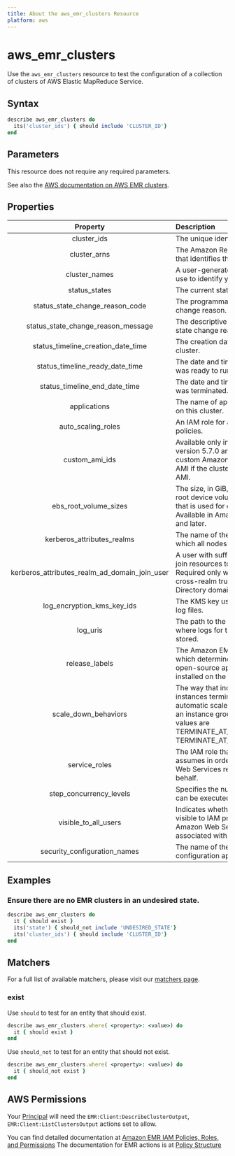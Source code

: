 ```yaml
---
title: About the aws_emr_clusters Resource
platform: aws
---
```


# aws_emr_clusters

Use the `aws_emr_clusters` resource to test the configuration of a collection of clusters of AWS Elastic MapReduce Service.

## Syntax

```ruby
describe aws_emr_clusters do
  its('cluster_ids') { should include 'CLUSTER_ID'}
end
```

## Parameters

This resource does not require any required parameters.

See also the [AWS documentation on AWS EMR clusters](https://docs.aws.amazon.com/AWSCloudFormation/latest/UserGuide/aws-resource-elasticmapreduce-cluster.html).

## Properties

| Property | Description | Field |
| :---: | :--- | :---: |
|cluster_ids                             | The unique identifier of the cluster. |cluster_id|
|cluster_arns                            | The Amazon Resource Name (ARN) that identifies the cluster. |cluster_arn|
|cluster_names                           | A user-generated string that you use to identify your cluster. |cluster_name|
|status_states                            | The current state of the cluster.|status(state)|
|status_state_change_reason_code         | The programmatic code for the state change reason.|status(state_change_reason(code))|
|status_state_change_reason_message      | The descriptive message for the state change reason.|status(state_change_reason(message))|
|status_timeline_creation_date_time      | The creation date and time of the cluster.|status(timeline(creation_date_time))|
|status_timeline_ready_date_time         | The date and time when the cluster was ready to run steps.|status(timeline(ready_date_time))|
|status_timeline_end_date_time           | The date and time when the cluster was terminated.|status(timeline(end_date_time))|
|applications                            | The name of applications installed on this cluster.|applications|
|auto_scaling_roles                       | An IAM role for automatic scaling policies.|auto_scaling_role|
|custom_ami_ids                           | Available only in Amazon EMR version 5.7.0 and later. The ID of a custom Amazon EBS-backed Linux AMI if the cluster uses a custom AMI.|custom_ami_id|
|ebs_root_volume_sizes                    | The size, in GiB, of the Amazon EBS root device volume of the Linux AMI that is used for each EC2 instance. Available in Amazon EMR version 4.x and later.|ebs_root_volume_size|
|kerberos_attributes_realms               | The name of the Kerberos realm to which all nodes in a cluster belong.|kerberos_attributes(realm)|
|kerberos_attributes_realm_ad_domain_join_user  | A user with sufficient privileges to join resources to the domain. Required only when establishing a cross-realm trust with an Active Directory domain.|kerberos_attributes(ad_domain_join_user)|
|log_encryption_kms_key_ids               | The KMS key used for encrypting log files.|log_encryption_kms_key_id|
|log_uris                                 | The path to the Amazon S3 location where logs for this cluster are stored.|log_uri|
|release_labels                           | The Amazon EMR release label, which determines the version of open-source application packages installed on the cluster.|release_label|
|scale_down_behaviors                     | The way that individual Amazon EC2 instances terminate when an automatic scale-in activity occurs or an instance group is resized. Valid values are TERMINATE_AT_INSTANCE_HOUR, TERMINATE_AT_TASK_COMPLETION |scale_down_behavior|
|service_roles                            | The IAM role that Amazon EMR assumes in order to access Amazon Web Services resources on your behalf.|service_role|
|step_concurrency_levels                  | Specifies the number of steps that can be executed concurrently.|step_concurrency_level|
|visible_to_all_users                    | Indicates whether the cluster is visible to IAM principals in the Amazon Web Services account associated with the cluster.|visible_to_all_users|
|security_configuration_names             | The name of the security configuration applied to the cluster.|security_configuration|

## Examples

### Ensure there are no EMR clusters in an undesired state.

```ruby
describe aws_emr_clusters do
  it { should exist }
  its('state') { should_not include 'UNDESIRED_STATE'}
  its('cluster_ids') { should include 'CLUSTER_ID'}
end
```

## Matchers

For a full list of available matchers, please visit our [matchers page](https://docs.chef.io/inspec/matchers/).

### exist

Use `should` to test for an entity that should exist.

```ruby
describe aws_emr_clusters.where( <property>: <value>) do
  it { should exist }
end
```

Use `should_not` to test for an entity that should not exist.

```ruby
describe aws_emr_clusters.where( <property>: <value>) do
  it { should_not exist }
end
```

## AWS Permissions

Your [Principal](https://docs.aws.amazon.com/IAM/latest/UserGuide/intro-structure.html#intro-structure-principal) will need the `EMR:Client:DescribeClusterOutput`, `EMR:Client:ListClustersOutput` actions set to allow.

You can find detailed documentation at [Amazon EMR IAM Policies, Roles, and Permissions](https://docs.aws.amazon.com/emr/latest/ManagementGuide/emr-managed-iam-policies.html)
The documentation for EMR actions is at [Policy Structure](https://docs.aws.amazon.com/emr/latest/ManagementGuide/security_iam_id-based-policy-examples.html)
